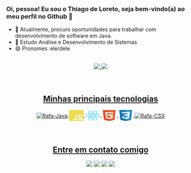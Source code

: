 ### Oi, pessoa! Eu sou o Thiago de Loreto, seja bem-vindo(a) ao meu perfil no Github 👋



- 🔭 Atualmente, procuro oportunidades para trabalhar com desenvolvimento de software em Java.
- 🌱 Estudo Análise e Desenvolvimento de Sistemas 
- 😄 Pronomes: ele/dele


<br>

<div align="center">
  <a href="https://github.com/thiagodeloreto">
  <img height="180em" src="https://github-readme-stats.vercel.app/api?username=thiagodeloreto&show_icons=true&theme=dark&include_all_commits=true&count_private=true"/>
  <img height="180em" src="https://github-readme-stats.vercel.app/api/top-langs/?username=thiagodeloreto&layout=compact&langs_count=7&theme=dark"/>
</div>

<br>

<div align="center"><br>
  <h2>Minhas principais tecnologias</h2>
  <img align="center" alt="Rafa-Java" height="30" width="40" src="https://cdn.worldvectorlogo.com/logos/java.svg">
  <img align="center" alt="Rafa-Js" height="30" width="40" src="https://raw.githubusercontent.com/devicons/devicon/master/icons/javascript/javascript-plain.svg">
  <img align="center" alt="Rafa-React" height="30" width="40" src="https://raw.githubusercontent.com/devicons/devicon/master/icons/react/react-original.svg">
  <img align="center" alt="Rafa-HTML" height="30" width="40" src="https://raw.githubusercontent.com/devicons/devicon/master/icons/html5/html5-original.svg">
  <img align="center" alt="Rafa-CSS" height="30" width="40" src="https://raw.githubusercontent.com/devicons/devicon/master/icons/css3/css3-original.svg">
  <img align="center" alt="Rafa-CSS" height="30" width="40" src="https://cdn.jsdelivr.net/gh/devicons/devicon/icons/bootstrap/bootstrap-plain-wordmark.svg">
</div>

<br>

<div align="center"><br>
  <h2>Entre em contato comigo</h2>
  <a href="https://api.whatsapp.com/send?phone=5551989325591" target="_blank"><img src="https://img.shields.io/badge/WhatsApp-25D366?style=for-the-badge&logo=whatsapp&logoColor=white" target="_blank"></a>
  <a href ="mailto:thiagodeloretotreichel@gmail.com"><img src="https://img.shields.io/badge/-Gmail-%23333?style=for-the-badge&logo=gmail&logoColor=white" target="_blank"></a>
  <a href="https://www.linkedin.com/in/thiago-de-loreto-39136b21a/" target="_blank"><img src="https://img.shields.io/badge/-LinkedIn-%230077B5?style=for-the-badge&logo=linkedin&logoColor=white" target="_blank"></a>
  <a href="https://www.instagram.com/thiagodeloreto/?hl=pt" target="_blank"><img src="https://img.shields.io/badge/-Instagram-%23E4405F?style=for-the-badge&logo=instagram&logoColor=white" target="_blank"></a>
</div>
